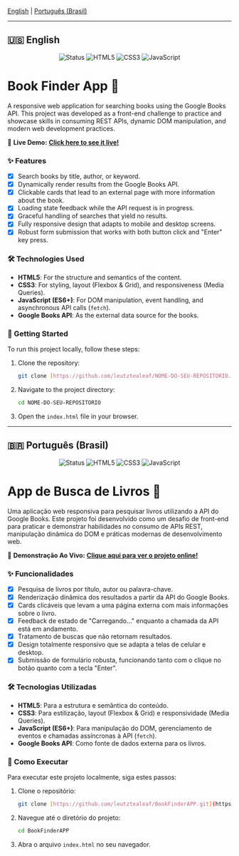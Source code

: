 [English](#-english) | [Português (Brasil)](#-português-brasil)

---

## 🇺🇸 English

<p align="center">
  <img src="https://img.shields.io/badge/Status-Completed-success?style=for-the-badge" alt="Status" />
  <img src="https://img.shields.io/badge/HTML5-E34F26?style=for-the-badge&logo=html5&logoColor=white" alt="HTML5" />
  <img src="https://img.shields.io/badge/CSS3-1572B6?style=for-the-badge&logo=css3&logoColor=white" alt="CSS3" />
  <img src="https://img.shields.io/badge/JavaScript-F7DF1E?style=for-the-badge&logo=javascript&logoColor=black" alt="JavaScript" />
</p>

# Book Finder App 📖

A responsive web application for searching books using the Google Books API. This project was developed as a front-end challenge to practice and showcase skills in consuming REST APIs, dynamic DOM manipulation, and modern web development practices.

🔗 **Live Demo:** **[Click here to see it live!](https://leutztealeaf.github.io/BookFinderAPP/)**

### ✨ Features

-   [x] Search books by title, author, or keyword.
-   [x] Dynamically render results from the Google Books API.
-   [x] Clickable cards that lead to an external page with more information about the book.
-   [x] Loading state feedback while the API request is in progress.
-   [x] Graceful handling of searches that yield no results.
-   [x] Fully responsive design that adapts to mobile and desktop screens.
-   [x] Robust form submission that works with both button click and "Enter" key press.

### 🛠️ Technologies Used

-   **HTML5**: For the structure and semantics of the content.
-   **CSS3**: For styling, layout (Flexbox & Grid), and responsiveness (Media Queries).
-   **JavaScript (ES6+)**: For DOM manipulation, event handling, and asynchronous API calls (`fetch`).
-   **Google Books API**: As the external data source for the books.

### 🚀 Getting Started

To run this project locally, follow these steps:

1.  Clone the repository:
    ```bash
    git clone [https://github.com/leutztealeaf/NOME-DO-SEU-REPOSITORIO.git](https://github.com/leutztealeaf/BookFinderAPP.git)
    ```
2.  Navigate to the project directory:
    ```bash
    cd NOME-DO-SEU-REPOSITORIO
    ```
3.  Open the `index.html` file in your browser.

---

## 🇧🇷 Português (Brasil)

<p align="center">
  <img src="https://img.shields.io/badge/Status-Concluído-success?style=for-the-badge" alt="Status" />
  <img src="https://img.shields.io/badge/HTML5-E34F26?style=for-the-badge&logo=html5&logoColor=white" alt="HTML5" />
  <img src="https://img.shields.io/badge/CSS3-1572B6?style=for-the-badge&logo=css3&logoColor=white" alt="CSS3" />
  <img src="https://img.shields.io/badge/JavaScript-F7DF1E?style=for-the-badge&logo=javascript&logoColor=black" alt="JavaScript" />
</p>

# App de Busca de Livros 📖

Uma aplicação web responsiva para pesquisar livros utilizando a API do Google Books. Este projeto foi desenvolvido como um desafio de front-end para praticar e demonstrar habilidades no consumo de APIs REST, manipulação dinâmica do DOM e práticas modernas de desenvolvimento web.

🔗 **Demonstração Ao Vivo:** **[Clique aqui para ver o projeto online!](https://leutztealeaf.github.io/BookFinderAPP/)**


### ✨ Funcionalidades

-   [x] Pesquisa de livros por título, autor ou palavra-chave.
-   [x] Renderização dinâmica dos resultados a partir da API do Google Books.
-   [x] Cards clicáveis que levam a uma página externa com mais informações sobre o livro.
-   [x] Feedback de estado de "Carregando..." enquanto a chamada da API está em andamento.
-   [x] Tratamento de buscas que não retornam resultados.
-   [x] Design totalmente responsivo que se adapta a telas de celular e desktop.
-   [x] Submissão de formulário robusta, funcionando tanto com o clique no botão quanto com a tecla "Enter".

### 🛠️ Tecnologias Utilizadas

-   **HTML5**: Para a estrutura e semântica do conteúdo.
-   **CSS3**: Para estilização, layout (Flexbox & Grid) e responsividade (Media Queries).
-   **JavaScript (ES6+)**: Para manipulação do DOM, gerenciamento de eventos e chamadas assíncronas à API (`fetch`).
-   **Google Books API**: Como fonte de dados externa para os livros.

### 🚀 Como Executar

Para executar este projeto localmente, siga estes passos:

1.  Clone o repositório:
    ```bash
    git clone [https://github.com/leutztealeaf/BookFinderAPP.git](https://github.com/leutztealeaf/BookFinderAPP.git)
    ```
2.  Navegue até o diretório do projeto:
    ```bash
    cd BookFinderAPP
    ```
3.  Abra o arquivo `index.html` no seu navegador.